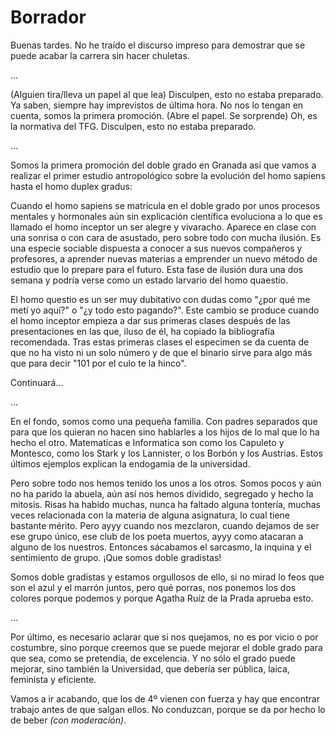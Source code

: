 Borrador
========

Buenas tardes. No he traído el discurso impreso para demostrar que se puede acabar la carrera sin hacer chuletas.

...


(Alguien tira/lleva un papel al que lea) Disculpen, esto no estaba preparado. Ya saben, siempre hay imprevistos de última hora. No nos lo tengan en cuenta, somos la primera promoción. (Abre el papel. Se sorprende) Oh, es la normativa del TFG. Disculpen, esto no estaba preparado.

...

Somos la primera promoción del doble grado en Granada así que vamos a realizar el primer estudio antropológico sobre la evolución del homo sapiens hasta el homo duplex gradus:

Cuando el homo sapiens se matricula en el doble grado por unos procesos mentales y hormonales aún sin explicación científica evoluciona a lo que es llamado el homo inceptor un ser alegre y vivaracho. Aparece en clase con una sonrisa o con cara de asustado, pero sobre todo con mucha ilusión. Es una especie sociable dispuesta a conocer a sus nuevos compañeros y profesores, a aprender nuevas materias a emprender un nuevo método de estudio que lo prepare para el futuro. Esta fase de ilusión dura una dos semana y podría verse como un estado larvario del homo quaestio.   

El homo questio es un ser muy dubitativo con dudas como "¿por qué me metí yo aquí?" o "¿y todo esto pagando?". Este cambio se produce cuando el homo inceptor empieza a dar sus primeras clases después de las presentaciones en las que, iluso de él, ha copiado la bibliografía recomendada. Tras estas primeras clases el especimen se da cuenta de que no ha visto ni un solo número y de que el binario sirve para algo más que para decir "101 por el culo te la hinco".

Continuará...

...

En el fondo, somos como una pequeña familia. Con padres separados que para que los quieran no hacen sino hablarles a los hijos de lo mal que lo ha hecho el otro. Matematicas e Informatica son como los Capuleto y Montesco, como los Stark y los Lannister, o los Borbón y los Austrias. Estos últimos ejemplos explican la endogamia de la universidad.   

Pero sobre todo nos hemos tenido los unos a los otros. Somos pocos y aún no ha parido la abuela, aún así nos hemos dividido, segregado y hecho la mitosis. Risas ha habido muchas, nunca ha faltado alguna tontería, muchas veces relacionada con la materia de alguna asignatura, lo cual tiene bastante mérito. Pero ayyy cuando nos mezclaron, cuando dejamos de ser ese grupo único, ese club de los poeta muertos, ayyy como atacaran a alguno de los nuestros. Entonces sácabamos el sarcasmo, la inquina y el sentimiento de grupo. ¡Que somos doble gradistas!   

Somos doble gradistas y estamos orgullosos de ello, si no mirad lo feos que son el azul y el marrón juntos, pero qué porras, nos ponemos los dos colores porque podemos y porque Agatha Ruíz de la Prada aprueba esto.

...

Por último, es necesario aclarar que si nos quejamos, no es por vicio o por costumbre, sino porque creemos que se puede mejorar el doble grado para que sea, como se pretendía, de excelencia. Y no sólo el grado puede mejorar, sino también la Universidad, que debería ser pública, laica, feminista y eficiente.

Vamos a ir acabando, que los de 4º vienen con fuerza y hay que encontrar trabajo antes de que salgan ellos. No conduzcan, porque se da por hecho lo de beber *(con moderación)*.
